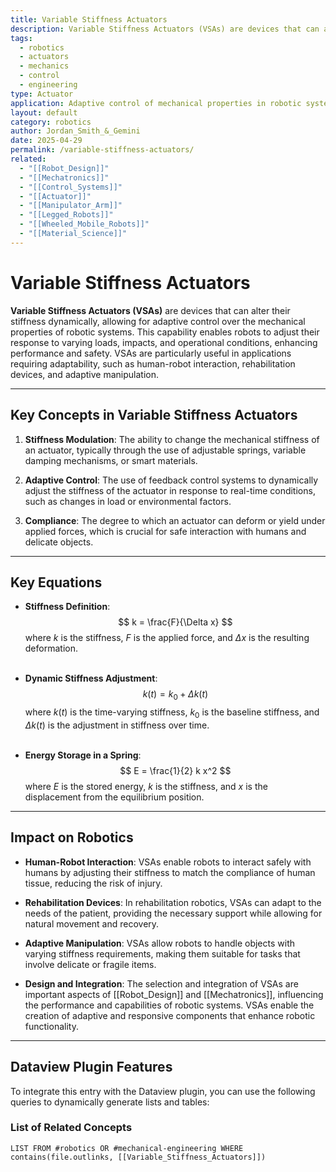 ```yaml
---
title: Variable Stiffness Actuators
description: Variable Stiffness Actuators (VSAs) are devices that can alter their stiffness dynamically, allowing for adaptive control over the mechanical properties of robotic systems.
tags:
  - robotics
  - actuators
  - mechanics
  - control
  - engineering
type: Actuator
application: Adaptive control of mechanical properties in robotic systems
layout: default
category: robotics
author: Jordan_Smith_&_Gemini
date: 2025-04-29
permalink: /variable-stiffness-actuators/
related:
  - "[[Robot_Design]]"
  - "[[Mechatronics]]"
  - "[[Control_Systems]]"
  - "[[Actuator]]"
  - "[[Manipulator_Arm]]"
  - "[[Legged_Robots]]"
  - "[[Wheeled_Mobile_Robots]]"
  - "[[Material_Science]]"
---
```


# Variable Stiffness Actuators

**Variable Stiffness Actuators (VSAs)** are devices that can alter their stiffness dynamically, allowing for adaptive control over the mechanical properties of robotic systems. This capability enables robots to adjust their response to varying loads, impacts, and operational conditions, enhancing performance and safety. VSAs are particularly useful in applications requiring adaptability, such as human-robot interaction, rehabilitation devices, and adaptive manipulation.

---

## Key Concepts in Variable Stiffness Actuators

1. **Stiffness Modulation**: The ability to change the mechanical stiffness of an actuator, typically through the use of adjustable springs, variable damping mechanisms, or smart materials.

2. **Adaptive Control**: The use of feedback control systems to dynamically adjust the stiffness of the actuator in response to real-time conditions, such as changes in load or environmental factors.

3. **Compliance**: The degree to which an actuator can deform or yield under applied forces, which is crucial for safe interaction with humans and delicate objects.

---

## Key Equations

- **Stiffness Definition**:
  $$
  k = \frac{F}{\Delta x}
  $$
  where $k$ is the stiffness, $F$ is the applied force, and $\Delta x$ is the resulting deformation.
  <br></br>

- **Dynamic Stiffness Adjustment**:
  $$
  k(t) = k_0 + \Delta k(t)
  $$
  where $k(t)$ is the time-varying stiffness, $k_0$ is the baseline stiffness, and $\Delta k(t)$ is the adjustment in stiffness over time.
  <br></br>

- **Energy Storage in a Spring**:
  $$
  E = \frac{1}{2} k x^2
  $$
  where $E$ is the stored energy, $k$ is the stiffness, and $x$ is the displacement from the equilibrium position.

---

## Impact on Robotics

- **Human-Robot Interaction**: VSAs enable robots to interact safely with humans by adjusting their stiffness to match the compliance of human tissue, reducing the risk of injury.

- **Rehabilitation Devices**: In rehabilitation robotics, VSAs can adapt to the needs of the patient, providing the necessary support while allowing for natural movement and recovery.

- **Adaptive Manipulation**: VSAs allow robots to handle objects with varying stiffness requirements, making them suitable for tasks that involve delicate or fragile items.

- **Design and Integration**: The selection and integration of VSAs are important aspects of [[Robot_Design]] and [[Mechatronics]], influencing the performance and capabilities of robotic systems. VSAs enable the creation of adaptive and responsive components that enhance robotic functionality.

---

## Dataview Plugin Features

To integrate this entry with the Dataview plugin, you can use the following queries to dynamically generate lists and tables:

### List of Related Concepts
```dataview
LIST FROM #robotics OR #mechanical-engineering WHERE contains(file.outlinks, [[Variable_Stiffness_Actuators]])